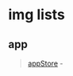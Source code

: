 # img lists

> []()

> []()

## app

> [appStore](https://cdn.jsdelivr.net/gh/AmbroseRen/Picture@master/img/app/appStore.jpg) - []()
